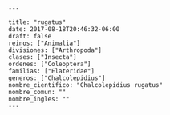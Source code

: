 
      ---

      title: "rugatus"
      date: 2017-08-18T20:46:32-06:00
      draft: false
      reinos: ["Animalia"]
      divisiones: ["Arthropoda"]
      clases: ["Insecta"]
      ordenes: ["Coleoptera"]
      familias: ["Elateridae"]
      generos: ["Chalcolepidius"]
      nombre_cientifico: "Chalcolepidius rugatus"
      nombre_comun: ""
      nombre_ingles: ""
      ---

      